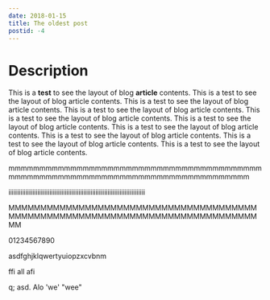 ```yaml
---
date: 2018-01-15
title: The oldest post
postid: -4
---
```


# Description

This is a **test** to see the layout of blog __article__ contents. This is a
test to see the layout of blog article contents. This is a test to see the
layout of blog article contents. This is a test to see the layout of blog
article contents. This is a test to see the layout of blog article contents.
This is a test to see the layout of blog article contents. This is a test to
see the layout of blog article contents. This is a test to see the layout of
blog article contents. This is a test to see the layout of blog article
contents. This is a test to see the layout of blog article contents.

mmmmmmmmmmmmmmmmmmmmmmmmmmmmmmmmmmmmmmmmmmmmmmmmmmmmmmmmmmmmmmmmmmmmmmmmmmmmmmmm

iiiiiiiiiiiiiiiiiiiiiiiiiiiiiiiiiiiiiiiiiiiiiiiiiiiiiiiiiiiiiiiiiiiiiiiiiiiiiiii

MMMMMMMMMMMMMMMMMMMMMMMMMMMMMMMMMMMMMMMMMMMMMMMMMMMMMMMMMMMMMMMMMMMMMMMMMMMMMMMM

01234567890

asdfghjklqwertyuiopzxcvbnm

ffi all afi

q; asd. Alo 'we' "wee"
